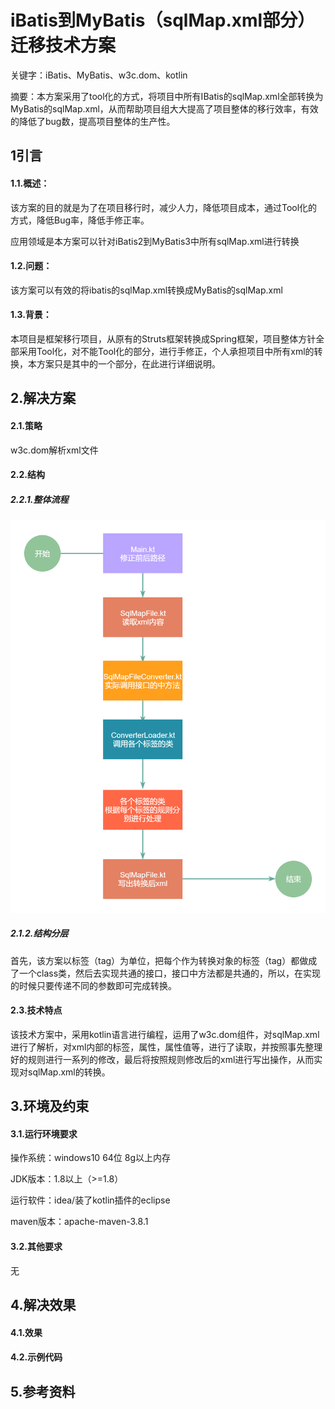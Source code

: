 # iBatis到MyBatis（sqlMap.xml部分）迁移技术方案

关键字：iBatis、MyBatis、w3c.dom、kotlin

摘要：本方案采用了tool化的方式，将项目中所有IBatis的sqlMap.xml全部转换为MyBatis的sqlMap.xml，从而帮助项目组大大提高了项目整体的移行效率，有效的降低了bug数，提高项目整体的生产性。

## 1引言

#### 1.1.概述：

该方案的目的就是为了在项目移行时，减少人力，降低项目成本，通过Tool化的方式，降低Bug率，降低手修正率。

应用领域是本方案可以针对iBatis2到MyBatis3中所有sqlMap.xml进行转换

#### 1.2.问题：

该方案可以有效的将ibatis的sqlMap.xml转换成MyBatis的sqlMap.xml

#### 1.3.背景：

本项目是框架移行项目，从原有的Struts框架转换成Spring框架，项目整体方针全部采用Tool化，对不能Tool化的部分，进行手修正，个人承担项目中所有xml的转换，本方案只是其中的一个部分，在此进行详细说明。

## 2.解决方案

#### 2.1.策略

w3c.dom解析xml文件

#### 2.2.结构

##### 2.2.1.整体流程

![](jpg/流程图模版-2.jpg)

##### 2.1.2.结构分层

首先，该方案以标签（tag）为单位，把每个作为转换对象的标签（tag）都做成了一个class类，然后去实现共通的接口，接口中方法都是共通的，所以，在实现的时候只要传递不同的参数即可完成转换。





#### 2.3.技术特点

该技术方案中，采用kotlin语言进行编程，运用了w3c.dom组件，对sqlMap.xml进行了解析，对xml内部的标签，属性，属性值等，进行了读取，并按照事先整理好的规则进行一系列的修改，最后将按照规则修改后的xml进行写出操作，从而实现对sqlMap.xml的转换。

## 3.环境及约束

#### 3.1.运行环境要求

操作系统：windows10 64位 8g以上内存

JDK版本：1.8以上（>=1.8）

运行软件：idea/装了kotlin插件的eclipse

maven版本：apache-maven-3.8.1

#### 3.2.其他要求

无

## 4.解决效果

#### 4.1.效果

#### 4.2.示例代码

## 5.参考资料

